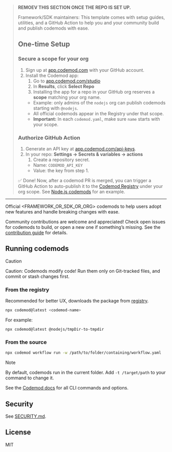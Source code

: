 > **REMOEV THIS SECTION ONCE THE REPO IS SET UP.**
> 
> Framework/SDK maintainers: This template comes with setup guides, utilities, and a GitHub Action to help you and your community build and publish codemods with ease.
> ## One-time Setup
>
> ### Secure a scope for your org
> 1. Sign up at [app.codemod.com](https://app.codemod.com) with your GitHub account.  
> 2. Install the Codemod app:
>    1. Go to [app.codemod.com/studio](https://app.codemod.com/studio)  
>    2. In **Results**, click **Select Repo**  
>    3. Installing the app for a repo in your GitHub org reserves a **scope** matching your org name.  
>     - Example: only admins of the `nodejs` org can publish codemods starting with `@nodejs`.  
>     - All official codemods appear in the Registry under that scope.  
>     - **Important:** In each `codemod.yaml`, make sure `name` starts with your scope.
>
> ### Authorize GitHub Action
> 1. Generate an API key at [app.codemod.com/api-keys](https://app.codemod.com/api-keys).  
> 2. In your repo: **Settings → Secrets & variables → actions**  
>    1. Create a repository secret.    
>      - Name: `CODEMOD_API_KEY`  
>      - Value: the key from step 1.  
>
> ✅ Done! Now, after a codemod PR is merged, you can trigger a GitHub Action to auto-publish it to the [Codemod Registry](https://app.codemod.com/registry) under your org scope. See [Node.js codemods](https://codemod.link/nodejs-official) for an example.
---

Official <FRAMEWORK_OR_SDK_OR_ORG> codemods to help users adopt new features and handle breaking changes with ease.

Community contributions are welcome and appreciated! Check open issues for codemods to build, or open a new one if something’s missing. See the [contribution guide](./CONTRIBUTING.md) for details.


## Running codemods
> [!CAUTION]
> Caution: Codemods modify code! Run them only on Git-tracked files, and commit or stash changes first.
### From the registry 
Recommended for better UX, downloads the package from [registry](https://app.codemod.com/registry).

```bash
npx codemod@latest <codemod-name>
```
For example: 
```
npx codemod@latest @nodejs/tmpDir-to-tmpdir
```
### From the source 
```bash
npx codemod workflow run -w /path/to/folder/containing/workflow.yaml
```

> [!NOTE]
> By default, codemods run in the current folder. Add `-t /target/path` to your command to change it.


See the [Codemod docs](https://go.codemod.com/cli-docs) for all CLI commands and options.


## Security

See [SECURITY.md](./SECURITY.md).


## License

MIT


